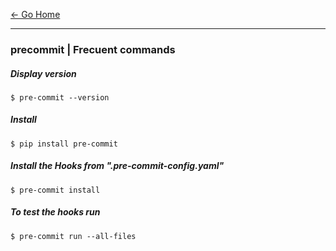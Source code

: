 [&#8592; Go Home](../README.md)

---

### precommit | Frecuent commands

##### Display version
```
$ pre-commit --version
```

##### Install
```
$ pip install pre-commit
```

##### Install the Hooks from ".pre-commit-config.yaml"
```
$ pre-commit install
```

##### To test the hooks run
```
$ pre-commit run --all-files
```

